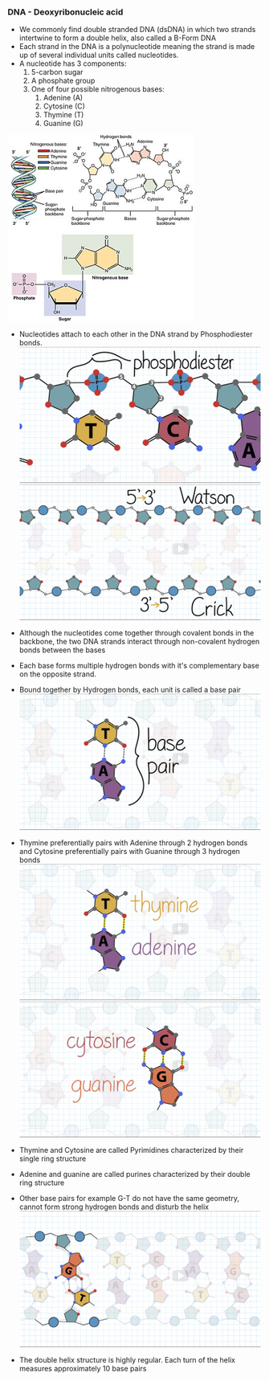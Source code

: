 ### DNA - Deoxyribonucleic acid

- We commonly find double stranded DNA (dsDNA) in which two strands intertwine to form a double helix, also called a B-Form DNA
- Each strand in the DNA is a polynucleotide meaning the strand is made up of several individual units called nucleotides.
- A nucleotide has 3 components:
  1. 5-carbon sugar
  2. A phosphate group
  3. One of four possible nitrogenous bases:
     1. Adenine (A)
     2. Cytosine (C)
     3. Thymine (T)
     4. Guanine (G)

![Nucleotide Image from Wikipedia](Images/DNA_Nucleotides.jpeg)

- Nucleotides attach to each other in the DNA strand by Phosphodiester bonds.
  ![Phosphodiester](Images/Phosphodiester.png)
  ![Arrangement of DNA](Images/Arrangement_of_DNA.png)

- Although the nucleotides come together through covalent bonds in the backbone, the two DNA strands interact through non-covalent hydrogen bonds between the bases

- Each base forms multiple hydrogen bonds with it's complementary base on the opposite strand.
- Bound together by Hydrogen bonds, each unit is called a base pair
  ![Base Pair](Images/Base_Pair.png)
- Thymine preferentially pairs with Adenine through 2 hydrogen bonds and Cytosine preferentially pairs with Guanine through 3 hydrogen bonds
  ![Thymine Adenine](Images/Thymine_Adenine.png)
  ![Cytosine Guanine](Images/Cytosine_Guanine.png)
- Thymine and Cytosine are called Pyrimidines characterized by their single ring structure
- Adenine and guanine are called purines characterized by their double ring structure

- Other base pairs for example G-T do not have the same geometry, cannot form strong hydrogen bonds and disturb the helix
  ![G_T Bond](Images/G_T_Bond.png)

- The double helix structure is highly regular. Each turn of the helix measures approximately 10 base pairs
